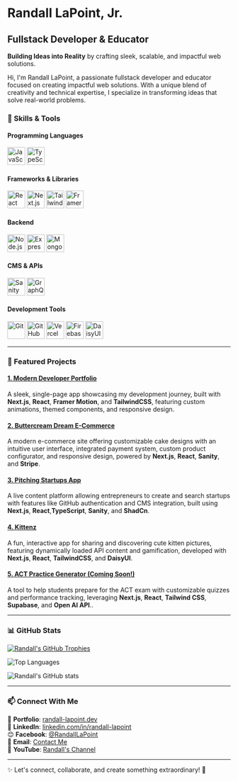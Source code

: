 # Randall LaPoint, Jr.

## Fullstack Developer & Educator

**Building Ideas into Reality**
by crafting sleek, scalable, and impactful web solutions.

Hi, I'm Randall LaPoint, a passionate fullstack developer and educator focused on creating impactful web solutions. With a unique blend of creativity and technical expertise, I specialize in transforming ideas that solve real-world problems.

### 🚀 Skills & Tools

#### Programming Languages

<img src="https://cdn.jsdelivr.net/npm/simple-icons@v9/icons/javascript.svg" alt="JavaScript" width="40" height="40"/> <img src="https://cdn.jsdelivr.net/npm/simple-icons@v9/icons/typescript.svg" alt="TypeScript" width="40" height="40"/>

#### Frameworks & Libraries

<img src="https://cdn.jsdelivr.net/npm/simple-icons@v9/icons/react.svg" alt="React" width="40" height="40"/> <img src="https://cdn.jsdelivr.net/npm/simple-icons@v9/icons/next-dot-js.svg" alt="Next.js" width="40" height="40"/> <img src="https://cdn.jsdelivr.net/npm/simple-icons@v9/icons/tailwindcss.svg" alt="TailwindCSS" width="40" height="40"/> <img src="https://cdn.jsdelivr.net/npm/simple-icons@v9/icons/framer.svg" alt="Framer Motion" width="40" height="40"/>

#### Backend

<img src="https://cdn.jsdelivr.net/npm/simple-icons@v9/icons/nodedotjs.svg" alt="Node.js" width="40" height="40"/> <img src="https://cdn.jsdelivr.net/npm/simple-icons@v9/icons/express.svg" alt="Express" width="40" height="40"/> <img src="https://cdn.jsdelivr.net/npm/simple-icons@v9/icons/mongodb.svg" alt="MongoDB" width="40" height="40"/>

#### CMS & APIs

<img src="https://cdn.jsdelivr.net/npm/simple-icons@v9/icons/sanity.svg" alt="Sanity" width="40" height="40"/> <img src="https://cdn.jsdelivr.net/npm/simple-icons@v9/icons/graphql.svg" alt="GraphQL" width="40" height="40"/>

#### Development Tools

<img src="https://cdn.jsdelivr.net/npm/simple-icons@v9/icons/git.svg" alt="Git" width="40" height="40"/> <img src="https://cdn.jsdelivr.net/npm/simple-icons@v9/icons/githubactions.svg" alt="GitHub Actions" width="40" height="40"/> <img src="https://cdn.jsdelivr.net/npm/simple-icons@v9/icons/vercel.svg" alt="Vercel" width="40" height="40"/> <img src="https://cdn.jsdelivr.net/npm/simple-icons@v9/icons/firebase.svg" alt="Firebase" width="40" height="40"/> <img src="https://cdn.jsdelivr.net/npm/simple-icons@v9/icons/daisyui.svg" alt="DaisyUI" width="40" height="40"/>

---

### 📌 Featured Projects

#### **[1. Modern Developer Portfolio](https://dev-portfolio-one-swart.vercel.app/)**

A sleek, single-page app showcasing my development journey, built with **Next.js**, **React**, **Framer Motion**, and **TailwindCSS**, featuring custom animations, themed components, and responsive design.

#### **[2. Buttercream Dream E-Commerce](https://buttercream-dream.vercel.app/)**

A modern e-commerce site offering customizable cake designs with an intuitive user interface, integrated payment system, custom product configurator, and responsive design, powered by **Next.js**, **React**, **Sanity**, and **Stripe**.

#### **[3. Pitching Startups App](https://yc-directory-eta-henna.vercel.app/)**

A live content platform allowing entrepreneurs to create and search startups with features like GitHub authentication and CMS integration, built using **Next.js**, **React**,**TypeScript**, **Sanity**, and **ShadCn**.

#### **[4. Kittenz](https://kittenz-theta.vercel.app/)**

A fun, interactive app for sharing and discovering cute kitten pictures, featuring dynamically loaded API content and gamification, developed with **Next.js**, **React**, **TailwindCSS**, and **DaisyUI**.

#### **[5. ACT Practice Generator (Coming Soon!)](https://github.com/act-practice-link)**

A tool to help students prepare for the ACT exam with customizable quizzes and performance tracking, leveraging **Next.js**, **React**, **Tailwind CSS**, **Supabase**, and **Open AI API**..

---

### 📊 GitHub Stats

[![Randall's GitHub Trophies](https://github-profile-trophy.vercel.app/?username=Lokie-ree&theme=radical&no-bg=true&no-frame=true&exclude_tiers=SS,AAA,AA)](https://github.com/ryo-ma/github-profile-trophy)

![Top Languages](https://github-readme-stats.vercel.app/api/top-langs/?username=Lokie-ree&layout=compact&theme=radical)

![Randall's GitHub stats](https://github-readme-stats.vercel.app/api?username=Lokie-ree&show_icons=true&theme=radical)

---

### 📫 Connect With Me

🌟 **Portfolio**: [randall-lapoint.dev](https://dev-portfolio-one-swart.vercel.app/)  
💼 **LinkedIn**: [linkedin.com/in/randall-lapoint](https://www.linkedin.com/in/randall-lapoint/)  
😊 **Facebook**: [@RandallLaPoint](https://www.facebook.com/randall.lapoint.7)  
📧 **Email**: [Contact Me](mailto:rplj1253@gmail.com)  
🎥 **YouTube**: [Randall's Channel](https://www.youtube.com/@low_key_relaxing4644)

---

✨ Let's connect, collaborate, and create something extraordinary! 🚀

<!---
Lokie-ree/Lokie-ree is a ✨ special ✨ repository because its `README.md` (this file) appears on your GitHub profile.
You can click the Preview link to take a look at your changes.
--->
